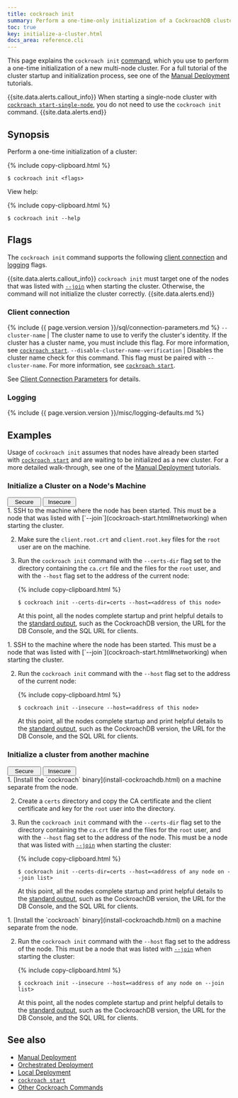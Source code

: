 ```yaml
---
title: cockroach init
summary: Perform a one-time-only initialization of a CockroachDB cluster.
toc: true
key: initialize-a-cluster.html
docs_area: reference.cli
---
```


This page explains the `cockroach init` [command](cockroach-commands.html), which you use to perform a one-time initialization of a new multi-node cluster. For a full tutorial of the cluster startup and initialization process, see one of the [Manual Deployment](manual-deployment.html) tutorials.

{{site.data.alerts.callout_info}}
When starting a single-node cluster with [`cockroach start-single-node`](cockroach-start-single-node.html), you do not need to use the `cockroach init` command.
{{site.data.alerts.end}}

## Synopsis

Perform a one-time initialization of a cluster:

{% include copy-clipboard.html %}
~~~ shell
$ cockroach init <flags>
~~~

View help:

{% include copy-clipboard.html %}
~~~ shell
$ cockroach init --help
~~~

## Flags

The `cockroach init` command supports the following [client connection](#client-connection) and [logging](#logging) flags.

{{site.data.alerts.callout_info}}
`cockroach init` must target one of the nodes that was listed with [`--join`](cockroach-start.html#networking) when starting the cluster. Otherwise, the command will not initialize the cluster correctly.
{{site.data.alerts.end}}

### Client connection

{% include {{ page.version.version }}/sql/connection-parameters.md %}
`--cluster-name` | The cluster name to use to verify the cluster's identity. If the cluster has a cluster name, you must include this flag. For more information, see [`cockroach start`](cockroach-start.html#general).
`--disable-cluster-name-verification` | Disables the cluster name check for this command. This flag must be paired with `--cluster-name`. For more information, see [`cockroach start`](cockroach-start.html#general).

See [Client Connection Parameters](connection-parameters.html) for details.

### Logging

{% include {{ page.version.version }}/misc/logging-defaults.md %}

## Examples

Usage of `cockroach init` assumes that nodes have already been started with [`cockroach start`](cockroach-start.html) and are waiting to be initialized as a new cluster. For a more detailed walk-through, see one of the [Manual Deployment](manual-deployment.html) tutorials.

### Initialize a Cluster on a Node's Machine

<section class="filters clearfix">
  <button style="width: 15%" class="filter-button" data-scope="secure">Secure</button>
  <button style="width: 15%" class="filter-button" data-scope="insecure">Insecure</button>
</section>

<section class="filter-content" markdown="1" data-scope="secure">
1. SSH to the machine where the node has been started. This must be a node that was listed with [`--join`](cockroach-start.html#networking) when starting the cluster.

2. Make sure the `client.root.crt` and `client.root.key` files for the `root` user are on the machine.

3. Run the `cockroach init` command with the `--certs-dir` flag set to the directory containing the `ca.crt` file and the files for the `root` user, and with the `--host` flag set to the address of the current node:

    {% include copy-clipboard.html %}
    ~~~ shell
    $ cockroach init --certs-dir=certs --host=<address of this node>
    ~~~

    At this point, all the nodes complete startup and print helpful details to the [standard output](cockroach-start.html#standard-output), such as the CockroachDB version, the URL for the DB Console, and the SQL URL for clients.
</section>

<section class="filter-content" markdown="1" data-scope="insecure">
1. SSH to the machine where the node has been started. This must be a node that was listed with [`--join`](cockroach-start.html#networking) when starting the cluster.

2. Run the `cockroach init` command with the `--host` flag set to the address of the current node:

    {% include copy-clipboard.html %}
    ~~~ shell
    $ cockroach init --insecure --host=<address of this node>
    ~~~

    At this point, all the nodes complete startup and print helpful details to the [standard output](cockroach-start.html#standard-output), such as the CockroachDB version, the URL for the DB Console, and the SQL URL for clients.
</section>

### Initialize a cluster from another machine

<section class="filters clearfix">
  <button style="width: 15%" class="filter-button" data-scope="secure">Secure</button>
  <button style="width: 15%" class="filter-button" data-scope="insecure">Insecure</button>
</section>

<section class="filter-content" markdown="1" data-scope="secure">
1. [Install the `cockroach` binary](install-cockroachdb.html) on a machine separate from the node.

2. Create a `certs` directory and copy the CA certificate and the client certificate and key for the `root` user into the directory.

3. Run the `cockroach init` command with the `--certs-dir` flag set to the directory containing the `ca.crt` file and the files for the `root` user, and with the `--host` flag set to the address of the node. This must be a node that was listed with [`--join`](cockroach-start.html#networking) when starting the cluster:

    {% include copy-clipboard.html %}
    ~~~ shell
    $ cockroach init --certs-dir=certs --host=<address of any node on --join list>
    ~~~

    At this point, all the nodes complete startup and print helpful details to the [standard output](cockroach-start.html#standard-output), such as the CockroachDB version, the URL for the DB Console, and the SQL URL for clients.
</section>

<section class="filter-content" markdown="1" data-scope="insecure">
1. [Install the `cockroach` binary](install-cockroachdb.html) on a machine separate from the node.

2. Run the `cockroach init` command with the `--host` flag set to the address of the node. This must be a node that was listed with [`--join`](cockroach-start.html#networking) when starting the cluster:

    {% include copy-clipboard.html %}
    ~~~ shell
    $ cockroach init --insecure --host=<address of any node on --join list>
    ~~~

    At this point, all the nodes complete startup and print helpful details to the [standard output](cockroach-start.html#standard-output), such as the CockroachDB version, the URL for the DB Console, and the SQL URL for clients.
</section>

## See also

- [Manual Deployment](manual-deployment.html)
- [Orchestrated Deployment](orchestration.html)
- [Local Deployment](start-a-local-cluster.html)
- [`cockroach start`](cockroach-start.html)
- [Other Cockroach Commands](cockroach-commands.html)
